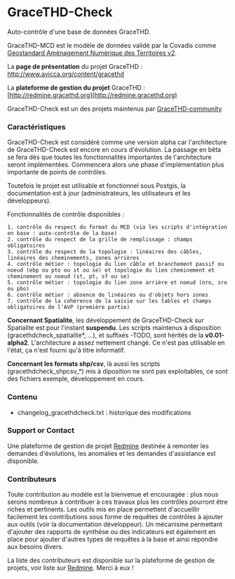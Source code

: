# GraceTHD-Check
Auto-contrôle d'une base de données GraceTHD.

GraceTHD-MCD est le modèle de données validé par la Covadis comme [Geostandard Aménagement Numérique des Territoires v2](http://www.geoinformations.developpement-durable.gouv.fr/standard-covadis-amenagement-numerique-des-a3300.html). 

La **page de présentation** du projet GraceTHD : http://www.avicca.org/content/gracethd

La **plateforme de gestion du projet** GraceTHD : [http://redmine.gracethd.org](http://redmine.gracethd.org)

GraceTHD-Check est un des projets maintenus par [GraceTHD-community](https://github.com/GraceTHD-community)

### Caractéristiques

GraceTHD-Check est considéré comme une version alpha car l'architecture de GraceTHD-Check est encore en cours d'évolution. La passage en bêta se fera dès que toutes les fonctionnalités importantes de l'architecture seront implémentées. Commencera alors une phase d'implémentation plus importante de points de contrôles. 

Toutefois le projet est utilisable et fonctionnel sous Postgis, la documentation est à jour (administrateurs, les utilisateurs et les développeurs).

Fonctionnalités de contrôle disponibles :

    1. contrôle du respect du format du MCD (via les scripts d'intégration en base : auto-contrôle de la base)
    2. contrôle du respect de la grille de remplissage : champs obligatoires
    3. contrôle du respect de la topologie : linéaires des câbles, linéaires des cheminements, zones arrières
    4. contrôle métier : topologie du lien câble et branchement passif ou noeud (ebp ou pto ou st ou se) et topologie du lien cheminement et cheminement ou noeud (st, pt, sf ou se)
    5. contrôle métier : topologie du lien zone arrière et noeud (nro, sro ou pbo)
    6. contrôle métier : absence de linéaires ou d'objets hors zones
    7. contrôle de la cohérence de la saisie sur les tables et champs obligatoires de l'AVP (première partie)

**Concernant Spatialite**, les développement de GraceTHD-Check sur Spatialite est pour l'instant **suspendu**. Les scripts maintenus à disposition (gracethdcheck_spatialite*, ...), et suffixés -TODO, sont hérités de la **v0.01-alpha2**. L'architecture a assez nettement changé. Ce n'est pas utilisable en l'état, ça n'est fourni qu'à titre informatif. 

**Concernant les formats shp/csv**, là aussi les scripts (gracethdcheck_shpcsv_*) mis à diposition ne sont pas exploitables, ce sont des fichiers exemple, développement en cours. 

### Contenu
* changelog_gracethdcheck.txt : historique des modifications

### Support or Contact
Une plateforme de gestion de projet [Redmine](http://redmine.gracethd.org) destinée à remonter les demandes d'évolutions, les anomalies et les demandes d'assistance est disponible. 

### Contributeurs

Toute contribution au modèle est la bienvenue et encouragée : plus nous serons nombreux à contribuer à ces travaux plus les contrôles pourront être riches et pertinents. 
Les outils mis en place permettent d'accueillir facilement les contributions sous forme de requêtes de contrôles à ajouter aux outils (voir la documentation développeur).
Un mécanisme permettant d'ajouter des rapports de synthèse ou des indicateurs est également en place pour ajouter d'autres types de requêtes à la base et ainsi répondre aux besoins divers.

La liste des contributeurs est disponible sur la plateforme de gestion de projets, voir liste sur [Redmine](http://redmine.gracethd.org). 
Merci à eux !
